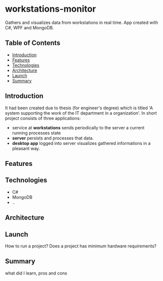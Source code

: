 # workstations-monitor
Gathers and visualizes data from workstations in real time. App created with C#, WPF and MongoDB.

## Table of Contents
- [Introduction](#introduction)
- [Features](#features)
- [Technologies](#technologies)
- [Architecture](#architecture)
- [Launch](#launch)
- [Summary](#summary)

## Introduction
It had been created due to thesis (for engineer's degree) which is titled 'A system supporting the work of the IT department in a organization'. In short project consists of three applications:
- service at **workstations** sends periodically to the server a current running processes state
- **server** persists and processes that data.
- **desktop app** logged into server visualizes gathered informations in a pleasant way. 

## Features

## Technologies
- C#
- MongoDB
- ..

## Architecture

## Launch
How to run a project? Does a project has minimum hardware requirements?

## Summary
what did I learn, pros and cons
